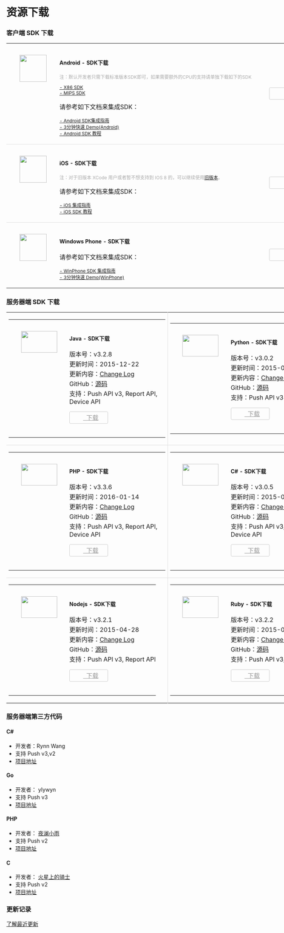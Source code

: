 # 资源下载
### 客户端 SDK 下载

<div class="row">
      <div class="col-md-8" style="width:850px">
            <div class="panel panel-default">
                  <div class = "panel-content home_section">
                        <table width="100%"   cellspacing="100" >
                              <tr>
                                    <td width="140" style="text-align: center;padding: 30px 0;vertical-align: top;"><img src="../image/resource_android.png" width="71" height="71" /></td>
                                    <td style="padding: 20px 0;">
                                          <h4 style="font-weight: bold;font-size: 14px;">Android - SDK下载</h4>
                                          <p style="font-size: 12px; color:#aaa;">注：默认开发者只需下载标准版本SDK即可，如果需要额外的CPU的支持请单独下载如下的SDK</p>
                                          <ul style="list-style: none;margin: 0;padding: 0;font-size: 12px;">
                                                <li><a href="https://www.jpush.cn/downloads/sdk/android-with-x86/">- X86 SDK</a></li>
                                                <li><a href="https://www.jpush.cn/downloads/sdk/android-with-mips/">- MIPS SDK</a></li>
                                          </ul>
                                          <p>请参考如下文档来集成SDK：</p>
                                          <ul style="list-style: none;margin: 0;padding: 0;font-size: 12px;">
                                                <li><a href="../guideline/android_guide">- Android SDK集成指南</a></li>
                                                <li><a href="../guideline/android_3m">- 3分钟快速 Demo(Android)</a></li>
                                                <li><a href="../client/android_tutorials">- Android SDK 教程</a></li>
                                          </ul>
                                    </td>
                                    <td width="180" style="text-align: center;vertical-align: middle">
                                          <a href="https://www.jpush.cn/downloads/sdk/android/" style="display: inline-block; height: 30px; line-height: 30px; width: 100px; border: 1px solid #ccc;border-radius: 3px;color: #999;font-size: 12px;">
                                                <i style="display: inline-block; width: 11px; height: 11px; background: url(../image/resource_sdk_download.png) 0 0;vertical-align: middle;"></i>&nbsp;&nbsp;下载
                                          </a>
                                    </td>
                              </tr> 
                              <tr style="border-top: 1px solid #ddd">
                                    <td width="140" style="text-align: center;padding: 30px 0;vertical-align: top;"><img src="../image/resource_ios.png" width="71" height="71" /></td>
                                    <td style="padding: 20px 0;">
                                          <h4 style="font-weight: bold;font-size: 14px;">iOS - SDK下载</h4>
                                          <p style="font-size: 12px; color:#aaa;">注：对于旧版本 XCode 用户或者暂不想支持到 IOS 8 的，可以继续使用<a href="http://docs.jpush.cn/download/attachments/7864408/JPush-iOS-SDK-1.7.4.zip?version=1&modificationDate=1411121271000">旧版本</a>。</p>
                                          <p>请参考如下文档来集成SDK：</p>
                                          <ul style="list-style: none;margin: 0;padding: 0;font-size: 12px;">
                                                <li><a href="../guideline/ios_guide">- iOS 集成指南</a></li>
                                                <li><a href="../client/ios_tutorials">- iOS SDK 教程</a></li>
                                          </ul>
                                    </td>
                                    <td width="180" style="text-align: center;vertical-align: middle">
                                          <a href="https://www.jpush.cn/downloads/sdk/ios8/" style="display: inline-block; height: 30px; line-height: 30px; width: 100px; border: 1px solid #ccc;border-radius: 3px;color: #999;font-size: 12px;">
                                                <i style="display: inline-block; width: 11px; height: 11px; background: url(../image/resource_sdk_download.png) 0 0;vertical-align: middle;"></i>&nbsp;&nbsp;下载
                                          </a>
                                    </td>
                              </tr>     
                              <tr style="border-top: 1px solid #ddd">
                                    <td width="140" style="text-align: center;padding: 30px 0;vertical-align: top;"><img src="../image/resource_wp.png" width="71" height="71" /></td>
                                    <td style="padding: 20px 0;">
                                          <h4 style="font-weight: bold;font-size: 14px;">Windows Phone - SDK下载</h4>
                                          <p>请参考如下文档来集成SDK：</p>
                                          <ul style="list-style: none;margin: 0;padding: 0;font-size: 12px;">
                                                <li><a href="../guideline/winphone_guide">- WinPhone SDK 集成指南</a></li>
                                                <li><a href="../guideline/winphone_3m">- 3分钟快速 Demo(WinPhone)</a></li>
                                          </ul>
                                    </td>
                                    <td width="180" style="text-align: center;vertical-align: middle">
                                          <a href="https://www.jpush.cn/downloads/sdk/winphone/" style="display: inline-block; height: 30px; line-height: 30px; width: 100px; border: 1px solid #ccc;border-radius: 3px;color: #999;font-size: 12px;">
                                                <i style="display: inline-block; width: 11px; height: 11px; background: url(../image/resource_sdk_download.png) 0 0;vertical-align: middle;"></i>&nbsp;&nbsp;下载
                                          </a>
                                    </td>
                              </tr>    
                        </table>
                  </div>      
            </div>
      </div>
</div>


### 服务器端 SDK 下载
<div class="row">
      <div class="col-md-8" style="width:850px">
            <div class="panel panel-default">
                  <div class = "panel-content home_section">
                        <table width="100%"   cellspacing="0" style="font-size: 12px;">
                              <tr>
                                    <td width="50%" style="border-right: 1px solid #ddd;">
                                          <table widht="100%">
                                                <tr>
                                                      <td width="160" style="text-align: center; padding: 30px 0; vertical-align: top;">
                                                            <img src="../image/resource_sdk_java.png" width="95" height="57" />
                                                      </td>
                                                      <td style="padding: 20px 0;">
                                                            <h4 style="font-weight: bold;font-size: 14px;">Java - SDK下载</h4>
                                                            <p style="margin: 2px 0;">版本号：v3.2.8</p>
                                                            <p style="margin: 2px 0;">更新时间：2015-12-22</p>
                                                            <p style="margin: 2px 0;">更新内容：<a href="https://github.com/jpush/jpush-api-java-client/releases">Change Log</a></p>
                                                            <p style="margin: 2px 0;">GitHub：<a href="https://github.com/jpush/jpush-api-java-client">源码</a></p>
                                                            <p style="margin: 2px 0 10px;">支持：Push API v3, Report API, Device API</p>
                                                            <p><a href="http://docs.jpush.cn/download/attachments/2228302/jpush-client-3.2.8.zip" style="display: inline-block; height: 30px; line-height: 30px; width: 100px; border: 1px solid #ccc;border-radius: 3px;color: #999;text-align: center;">
                                                                  <i style="vertical-align: middle; display: inline-block; width: 11px; height: 11px; background: url(../image/resource_sdk_download.png) 0 0;"></i>&nbsp;&nbsp;下载
                                                            </a></p>
                                                      </td>
                                                </tr>
                                          </table>
                                    </td>
                                    <td width="50%">
                                          <table widht="100%">
                                                <tr>
                                                      <td width="160" style="text-align: center; padding: 30px 0; vertical-align: top;">
                                                            <img src="../image/resource_sdk_python.png" width="95" height="57" />
                                                      </td>
                                                      <td style="padding: 20px 0;">
                                                            <h4 style="font-weight: bold;font-size: 14px;">Python - SDK下载</h4>
                                                            <p style="margin: 2px 0;">版本号：v3.0.2</p>
                                                            <p style="margin: 2px 0;">更新时间：2015-08-12</p>
                                                            <p style="margin: 2px 0;">更新内容：<a href="https://github.com/jpush/jpush-api-python-client/releases">Change Log</a></p>
                                                            <p style="margin: 2px 0;">GitHub：<a href="https://github.com/jpush/jpush-api-python-client">源码</a></p>
                                                            <p style="margin: 2px 0 10px;">支持：Push API v3</p>
                                                            <p><a href="http://docs.jpush.cn/download/attachments/2228302/jpush-api-python-client-3.0.2.zip?version=1&modificationDate=1439357991859" style="display: inline-block; height: 30px; line-height: 30px; width: 100px; border: 1px solid #ccc;border-radius: 3px;color: #999;text-align: center;">
                                                                  <i style="vertical-align: middle; display: inline-block; width: 11px; height: 11px; background: url(../image/resource_sdk_download.png) 0 0;"></i>&nbsp;&nbsp;下载
                                                            </a></p>
                                                      </td>
                                                </tr>
                                          </table>
                                    </td>
                              </tr>
                              <tr style="border-top: 1px solid #ddd;">
                                    <td width="50%" style="border-right: 1px solid #ddd;">
                                          <table widht="100%">
                                                <tr>
                                                      <td width="160" style="text-align: center; padding: 30px 0; vertical-align: top;">
                                                            <img src="../image/resource_sdk_php.png" width="95" height="57" />
                                                      </td>
                                                      <td style="padding: 20px 0;">
                                                            <h4 style="font-weight: bold;font-size: 14px;">PHP - SDK下载</h4>
                                                            <p style="margin: 2px 0;">版本号：v3.3.6</p>
                                                            <p style="margin: 2px 0;">更新时间：2016-01-14</p>
                                                            <p style="margin: 2px 0;">更新内容：<a href="https://github.com/jpush/jpush-api-php-client/releases">Change Log</a></p>
                                                            <p style="margin: 2px 0;">GitHub：<a href="https://github.com/jpush/jpush-api-php-client">源码</a></p>
                                                            <p style="margin: 2px 0 10px;">支持：Push API v3, Report API, Device API</p>
                                                            <p><a href="http://docs.jpush.cn/download/attachments/2228302/jpush-api-php-client-3.3.6.zip?version=1&modificationDate=1452764465388" style="display: inline-block; height: 30px; line-height: 30px; width: 100px; border: 1px solid #ccc;border-radius: 3px;color: #999;text-align: center;">
                                                                  <i style="vertical-align: middle; display: inline-block; width: 11px; height: 11px; background: url(../image/resource_sdk_download.png) 0 0;"></i>&nbsp;&nbsp;下载
                                                            </a></p>
                                                      </td>
                                                </tr>
                                          </table>
                                    </td>
                                    <td width="50%">
                                          <table widht="100%">
                                                <tr>
                                                      <td width="160" style="text-align: center; padding: 30px 0; vertical-align: top;">
                                                            <img src="../image/resource_sdk_csharp.png" width="95" height="57" />
                                                      </td>
                                                      <td style="padding: 20px 0;">
                                                            <h4 style="font-weight:   bold;font-size: 14px;">C# - SDK下载</h4>
                                                            <p style="margin: 2px 0;">版本号：v3.0.5</p>
                                                            <p style="margin: 2px 0;">更新时间：2015-06-23</p>
                                                            <p style="margin: 2px 0;">更新内容：<a href="https://github.com/jpush/jpush-api-csharp-client/releases">Change Log</a></p>
                                                            <p style="margin: 2px 0;">GitHub：<a href="https://github.com/jpush/jpush-api-csharp-client">源码</a></p>
                                                            <p style="margin: 2px 0 10px;">支持：Push API v3, Report API, Device API</p>
                                                            <p><a href="http://docs.jpush.cn/download/attachments/2228302/jpush-api-csharp-client-3.0.5.zip?version=1&modificationDate=1435056007172" style="display: inline-block; height: 30px; line-height: 30px; width: 100px; border: 1px solid #ccc;border-radius: 3px;color: #999;text-align: center;">
                                                                  <i style="vertical-align: middle; display: inline-block; width: 11px; height: 11px; background: url(../image/resource_sdk_download.png) 0 0;"></i>&nbsp;&nbsp;下载
                                                            </a></p>
                                                      </td>
                                                </tr>
                                          </table>
                                    </td>
                              </tr>
                              <tr style="border-top: 1px solid #ddd;">
                                    <td width="50%" style="border-right: 1px solid #ddd;">
                                          <table widht="100%">
                                                <tr>
                                                      <td width="160" style="text-align: center; padding: 30px 0; vertical-align: top;">
                                                            <img src="../image/resource_sdk_nodejs.png" width="95" height="57" />
                                                      </td>
                                                      <td style="padding: 20px 0;">
                                                            <h4 style="font-weight: bold;font-size: 14px;">Nodejs - SDK下载</h4>
                                                            <p style="margin: 2px 0;">版本号：v3.2.1</p>
                                                            <p style="margin: 2px 0;">更新时间：2015-04-28</p>
                                                            <p style="margin: 2px 0;">更新内容：<a href="https://github.com/jpush/jpush-api-nodejs-client/releases">Change Log</a></p>
                                                            <p style="margin: 2px 0;">GitHub：<a href="https://github.com/jpush/jpush-api-nodejs-client">源码</a></p>
                                                            <p style="margin: 2px 0 10px;">支持：Push API v3, Report API</p>
                                                            <p><a href="http://docs.jpush.cn/download/attachments/2228302/jpush-api-nodejs-client-3.2.1.zip?version=1&modificationDate=1430203561724" style="display: inline-block; height: 30px; line-height: 30px; width: 100px; border: 1px solid #ccc;border-radius: 3px;color: #999;text-align: center;">
                                                                  <i style="vertical-align: middle; display: inline-block; width: 11px; height: 11px; background: url(../image/resource_sdk_download.png) 0 0;"></i>&nbsp;&nbsp;下载
                                                            </a></p>
                                                      </td>
                                                </tr>
                                          </table>
                                    </td>
                                    <td width="50%">
                                          <table widht="100%">
                                                <tr>
                                                      <td width="160" style="text-align: center; padding: 30px 0; vertical-align: top;">
                                                            <img src="../image/resource_sdk_ruby.png" width="95" height="57" />
                                                      </td>
                                                      <td style="padding: 20px 0;">
                                                            <h4 style="font-weight: bold;font-size: 14px;">Ruby - SDK下载</h4>
                                                            <p style="margin: 2px 0;">版本号：v3.2.2</p>
                                                            <p style="margin: 2px 0;">更新时间：2015-08-24</p>
                                                            <p style="margin: 2px 0;">更新内容：<a href="https://github.com/jpush/jpush-api-ruby-client/releases">Change Log</a></p>
                                                            <p style="margin: 2px 0;">GitHub：<a href="https://github.com/jpush/jpush-api-ruby-client">源码</a></p>
                                                            <p style="margin: 2px 0 10px;">支持：Push API v3, Report API</p>
                                                            <p><a href="http://docs.jpush.cn/download/attachments/2228302/jpush-api-ruby-client-3.2.2.zip?version=1&modificationDate=1440398862324" style="display: inline-block; height: 30px; line-height: 30px; width: 100px; border: 1px solid #ccc;border-radius: 3px;color: #999;text-align: center;">
                                                                  <i style="vertical-align: middle; display: inline-block; width: 11px; height: 11px; background: url(../image/resource_sdk_download.png) 0 0;"></i>&nbsp;&nbsp;下载
                                                            </a></p>
                                                      </td>
                                                </tr>
                                          </table>
                                    </td>
                              </tr>
                        </table>
                  </div>
            </div>
      </div>
</div>



### 服务器端第三方代码

#### <p>C\#</p>

+ 开发者：Rynn Wang 
+ 支持 Push v3,v2 
+ [项目地址](https://jpush.codeplex.com/)

#### Go

+ 开发者： ylywyn
+ 支持 Push v3
+ [项目地址](https://github.com/ylywyn/jpush-api-go-client)

#### PHP

+ 开发者： [夜澜小雨](http://www.yelanxiaoyu.com)
+ 支持 Push v2
+ [项目地址](http://www.yelanxiaoyu.com/code/phonegap%E5%BC%80%E5%8F%91/jpush_push_php_server.html)

#### C

+ 开发者： [火星上的骑士](http://www.weibo.com/issacsonjj)
+ 支持 Push v2
+ [项目地址](https://github.com/issacsonjj/JPushDemo)


### 更新记录

[了解最近更新][11]

[0]: https://www.jpush.cn/downloads/sdk/android/
[1]: ../guideline/android_guide
[2]: ../guideline/android_3m
[3]: ../client/android_tutorials
[4]: http://www.jpush.cn/downloads/sdk/ios8
[5]: http://docs.jpush.cn/download/attachments/7864408/JPush-iOS-SDK-1.7.4.zip?version=1&modificationDate=1411121271000
[6]: ../guideline/ios_guide
[7]: ../client/ios_tutorials
[8]: https://www.jpush.cn/downloads/sdk/winphone/
[9]: ../guideline/winphone_guide
[10]: ../guideline/winphone_3m
[11]: ../updates
